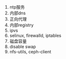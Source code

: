 1. ntp服务
2. 内部dns
3. 正向代理
4. 内部registry
5. ipvs
6. selinux, firewalld, iptables
7. 磁盘容量
8. disable swap
9. nfs-utils, ceph-client
